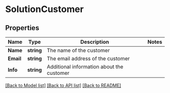 # SolutionCustomer

## Properties

Name | Type | Description | Notes
------------ | ------------- | ------------- | -------------
**Name** | **string** | The name of the customer | 
**Email** | **string** | The email address of the customer | 
**Info** | **string** | Additional information about the customer | 

[[Back to Model list]](../README.md#documentation-for-models) [[Back to API list]](../README.md#documentation-for-api-endpoints) [[Back to README]](../README.md)


